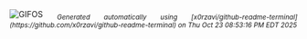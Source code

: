 <div align="justify">
<picture>
    <source media="(prefers-color-scheme: dark)" srcset="https://i.ibb.co/sd19dSzt/output-gif.gif">
    <source media="(prefers-color-scheme: light)" srcset="https://i.ibb.co/sd19dSzt/output-gif.gif">
    <img alt="GIFOS" src="https://i.ibb.co/sd19dSzt/output-gif.gif">
</picture>
<sub><i>Generated automatically using [x0rzavi/github-readme-terminal](https://github.com/x0rzavi/github-readme-terminal) on Thu Oct 23 08:53:16 PM EDT 2025</i></sub>
</div>

<!--  -->